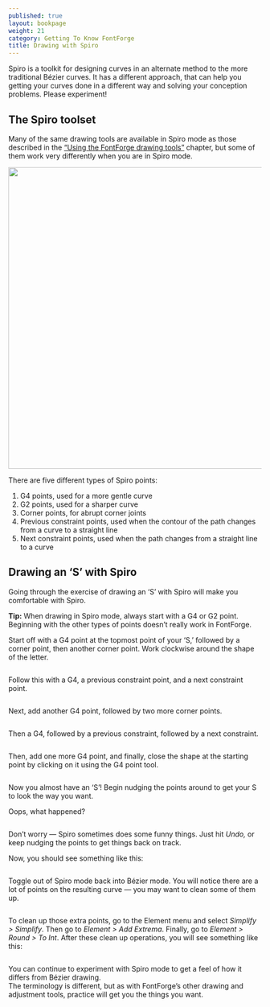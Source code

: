 ```yaml
---
published: true
layout: bookpage
weight: 21
category: Getting To Know FontForge
title: Drawing with Spiro
---
```


Spiro is a toolkit for designing curves in an alternate method to the more traditional B&eacute;zier
curves.
It has a different approach, that can help you getting your curves done in a different
way and solving your conception problems. Please experiment!

## The Spiro toolset

Many of the same drawing tools are available in Spiro mode as those described in the [“Using the
FontForge drawing tools”] chapter, but some of them work very differently when you are in Spiro mode.

<img src="images/spiro_tools_labels.png" alt width="600">

There are five different types of Spiro points:

1. G4 points, used for a more gentle curve
2. G2 points, used for a sharper curve
3. Corner points, for abrupt corner joints
4. Previous constraint points, used when the contour of the path changes from a curve to a straight
   line
5. Next constraint points, used when the path changes from a straight line to a curve

## Drawing an ‘S’ with Spiro

Going through the exercise of drawing an ‘S’ with Spiro will make you comfortable with Spiro.

<p class="note"><b>Tip:</b> When drawing in Spiro mode, always start with a G4 or G2 point.
Beginning with the other types of points doesn’t really work in FontForge.</p>

Start off with a G4 point at the topmost point of your ‘S,’ followed by a corner point, then another
corner point. Work clockwise around the shape of the letter.

<img src="images/S%20at%2083%20from%20Untitled1%20-_023.png" alt>

Follow this with a G4, a previous constraint point, and a next constraint point.

<img src="images/S%20at%2083%20from%20Untitled1%20-_022.png" alt>

Next, add another G4 point, followed by two more corner points.

<img src="images/S%20at%2083%20from%20Untitled1%20-_024.png" alt>

Then a G4, followed by a previous constraint, followed by a next constraint.

<img src="images/S%20at%2083%20from%20Untitled1%20-_025.png" alt>

Then, add one more G4 point, and finally, close the shape at the starting point by clicking on it
using the G4 point tool.

<img src="images/S%20at%2083%20from%20Untitled1%20-_026.png" alt>

Now you almost have an ‘S’! Begin nudging the points around to get your S to look the way you want.

<div class="warn"><p>Oops, what happened?</p>

<img src="images/S%20at%2083%20from%20Untitled1%20-_032.png" alt>

<p>Don’t worry &mdash; Spiro sometimes does some funny things. Just hit <i>Undo,</i> or keep nudging
the points to get things back on track.</p></div>

Now, you should see something like this:

<img src="images/S%20at%2083%20from%20Untitled1%20-_028.png" alt>

Toggle out of Spiro mode back into B&eacute;zier mode. You will notice there are a lot of points on
the resulting curve &mdash; you may want to clean some of them up. 

<img src="images/S%20at%2083%20from%20Untitled1%20-_031.png" alt>

To clean up those extra points, go to the Element menu and select <i>Simplify &gt; Simplify</i>.
Then go to <i>Element &gt; Add Extrema</i>. Finally, go to <i>Element &gt; Round &gt; To Int</i>.
After these clean up operations, you will see something like this:

<img src="images/S%20at%2083%20from%20Untitled1%20-_029.png" alt>

You can continue to experiment with Spiro mode to get a feel of how it differs from B&eacute;zier
drawing.  
The terminology is different, but as with FontForge’s other drawing and adjustment tools, practice
will get you the things you want.

[“Installing FontForge”]: Installing_Fontforge.html
[“Using the FontForge drawing tools”]: Using_the_Fontforge_Drawing_Tools.html
